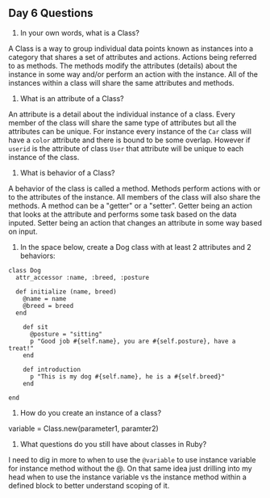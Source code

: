 ## Day 6 Questions

1. In your own words, what is a Class?

A Class is a way to group individual data points known as instances into a category that shares a set of attributes and actions.  Actions being referred to as methods. The methods modify the attributes (details) about the instance in some way and/or perform an action with the instance.  All of the instances within a class will share the same attributes and methods.

1. What is an attribute of a Class?

An attribute is a detail about the individual instance of a class.  Every member of the class will share the same type of attributes but all the attributes can be unique.  For instance every instance of the `Car` class will have a `color` attribute and there is bound to be some overlap.  However if `userid` is the attribute of class `User` that attribute will be unique to each instance of the class.

1. What is behavior of a Class?

A behavior of the class is called a method.  Methods perform actions with or to the attributes of the instance.  All members of the class will also share the methods.  A method can be a "getter" or a "setter".  Getter being an action that looks at the attribute and performs some task based on the data inputed.  Setter being an action that changes an attribute in some way based on input.

1. In the space below, create a Dog class with at least 2 attributes and 2 behaviors:
```
class Dog
  attr_accessor :name, :breed, :posture

  def initialize (name, breed)
    @name = name
    @breed = breed
  end

    def sit
      @posture = "sitting"
      p "Good job #{self.name}, you are #{self.posture}, have a treat!"
    end

    def introduction
      p "This is my dog #{self.name}, he is a #{self.breed}"
    end

end
```

1. How do you create an instance of a class?

variable = Class.new(parameter1, paramter2)

1. What questions do you still have about classes in Ruby?

I need to dig in more to when to use the `@variable` to use instance variable for instance method without the @.  On that same idea just drilling into my head when to use the instance variable vs the instance method within a defined block to better understand scoping of it.
